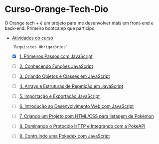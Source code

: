 # Curso-Orange-Tech-Dio
O Orange tech + é um projeto para me desenvolver mais em front-end e back-end. Primeiro bootcamp que participo.

- [Atividades do curso](#atividades-do-curso)

      `Requisitos Obrigatórios`
    - [x] [1. Primeiros Passos com JavaScript](#1-#Primeiros-passos-com-JavaScript)
    - [ ] [2. Conhecendo Funções JavaScript](#2-#Conhecendo-funções-JavaScript)
    - [ ] [3. Criando Objetos e Classes em JavaScript](#3-#Criando-Objetos-e-Classes-em-JavaScript)
    - [ ] [4. Arrays e Estruturas de Repetição em JavaScript](#4-#Arrays-e-Estruturas-de-Repetição-em-JavaScript)
    - [ ] [5. Importação e Exportação JavaScript](#5-#Importação-e-Exportação-JavaScript)
    - [ ] [6. Introdução ao Desenvolvimento Web com JavaScript](#6-#Introdução-ao-Desenvolvimento-Web-com-JavaScript)
    - [ ] [7. Criando um Projeto com HTML/CSS para listagem de Pokémon](#7-#Criando-um-Projeto-com-HTML/CSS-para-listagem-de-Pokémon)
    - [ ] [8. Dominando o Protocolo HTTP e Integrando com a PokeAPI](#8-#Dominando-o-Protocolo-HTTP-e-Integrando-com-a-PokeAPI)
    - [ ] [9. Contruindo uma Pokedéx com JavaScript](#9-#Contruindo-uma-Pokedéx-com-JavaScript)
    
